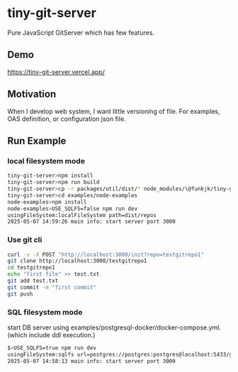 # tiny-git-server

Pure JavaScript GitServer which has few features.



## Demo

https://tiny-git-server.vercel.app/

## Motivation

When I develop web system, I want little versioning of file.
For examples, OAS definition, or configuration json file.


## Run Example

### local filesystem mode

```bash
tiny-git-server>npm install
tiny-git-server>npm run build
tiny-git-server>cp -r packages/util/dist/* node_modules/\@funkjk/tiny-git-server-util/dist/
tiny-git-server>cd examples/node-examples
node-examples>npm install
node-examples>USE_SQLFS=false npm run dev
usingFileSystem:localFileSystem path=dist/repos
2025-05-07 14:59:26 main info: start server port 3000 
```

### Use git cli

```bash
curl -v -X POST "http://localhost:3000/init?repo=testgitrepo1"
git clone http://localhost:3000/testgitrepo1
cd testgitrepo1
echo "first file" >> test.txt
git add test.txt
git commit -m "first commit"
git push
```


### SQL filesystem mode

start DB server using examples/postgresql-docker/docker-compose.yml.
(which include ddl execution.)

```bash
$>USE_SQLFS=true npm run dev
usingFileSystem:sqlfs url=postgres://postgres:postgres@localhost:5433/gitdb01
2025-05-07 14:58:13 main info: start server port 3000 
```
